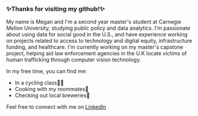 ### ✨Thanks for visiting my github!✨

My name is Megan and I'm a second year master's student at Carnegie Mellon University, studying public policy and data analytics. I'm passionate about using data for social good in the U.S., and have experience working on projects related to access to technology and digital equity, infrastructure funding, and healthcare. I'm currently working on my master's capstone project, helping aid law enforcement agencies in the U.K locate victims of human trafficking through computer vision technology. 

In my free time, you can find me:
- In a cycling class🚴‍♂️
- Cooking with my roommates🍴
- Checking out local breweries🍻

Feel free to connect with me on [LinkedIn](https://www.linkedin.com/in/megan-hussey/)
